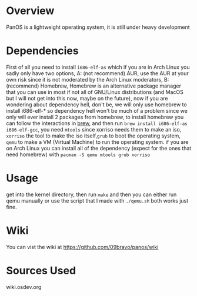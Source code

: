 # Overview
PanOS is a lightweight operating system, it is still under heavy development
# Dependencies
First of all you need to install ```i686-elf-as``` which if you are in Arch Linux you sadly only have two options, A: (not recommend) AUR, use the AUR at your own risk since it is not moderated by the Arch Linux moderators, B: (recommend) Homebrew, Homebrew is an alternative package manager that you can use in most if not all of GNU/Linux distributions (and MacOS but I will not get into this now, maybe on the future), now if you are wondering about dependency hell, don't be, we will only use homebrew to install i686-elf-* so dependency hell won't be much of a problem since we only will ever install 2 packages from homebrew, to install homebrew you can follow the interactions in [brew](https://github.com/Homebrew/brew), and then run ```brew install i686-elf-as i686-elf-gcc```, you need ```mtools``` since xorriso needs them to make an iso, ```xorriso``` the tool to make the iso itself,```grub``` to boot the operating system, ```qemu``` to make a VM (Virtual Machine) to run the operating system.
if you are on Arch Linux you can install all of the dependency (expect for the ones that need homebrew) with ```pacman -S qemu mtools grub xorriso```
# Usage 
get into the kernel directory, then run ```make``` and then you can either run qemu manually or use the script that I made with ```./qemu.sh``` both works just fine.
# Wiki
You can vist the wiki at https://github.com/09bravo/panos/wiki
# Sources Used
wiki.osdev.org

